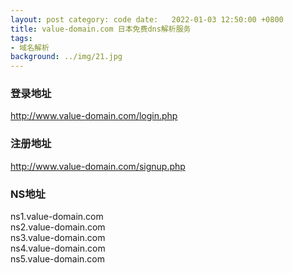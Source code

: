 ```yaml
---
layout: post category: code date:   2022-01-03 12:50:00 +0800
title: value-domain.com 日本免费dns解析服务
tags:
- 域名解析
background: ../img/21.jpg
---
```




### 登录地址<br>
http://www.value-domain.com/login.php

### 注册地址<br>
http://www.value-domain.com/signup.php

### NS地址<br>
ns1.value-domain.com<br>
ns2.value-domain.com<br>
ns3.value-domain.com<br>
ns4.value-domain.com<br>
ns5.value-domain.com<br>